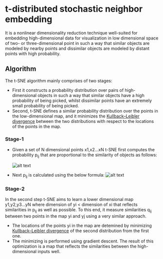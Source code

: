 # t-distributed stochastic neighbor embedding

It is a nonlinear dimensionality reduction technique well-suited for embedding high-dimensional data for visualization in low
dimensional space of two- or three-dimensional point in such a way that similar objects are modeled by nearby points and
dissimilar objects are modeled by distant points with high probability.

## Algorithm
The t-SNE algorithm mainly comprises of two stages:
- First it constructs a probability distribution over pairs of high-dimensional objects in such a way that similar objects have a high
probability of being picked, whilst dissimilar points have an extremely small probability of being picked.
- Second, t-SNE defines a similar probability distribution over the points in the low-dimensional map, and it minimizes the [Kullback–Leibler
divergence](https://en.wikipedia.org/wiki/Kullback%E2%80%93Leibler_divergence) between the two distributions with respect to the locations 
of the points in the map.

### Stage-1 
- Given a set of N dimensional points x1,x2...xN t-SNE first computes the probability p<sub>ij</sub> that are proportional to the similarity of objects as follows:

  ![alt text](https://wikimedia.org/api/rest_v1/media/math/render/svg/2cc3ef3b4d237787cd82e5ef638d96d642a1e43d)
- Next p<sub>ij</sub> is calculated using the below formula:
  ![alt text](https://wikimedia.org/api/rest_v1/media/math/render/svg/a53cc5533bb4b3b8f18231c58df4e4215546a0fc)

### Stage-2
In the second step t-SNE aims to learn a lower dimensional map y1,y2,y3...yN where dimension of yi < dimension of xi that reflects similarities in p<sub>ij</sub> as well as possible. To this end, it measure similarities q<sub>ij</sub> between two points in the map yi and yj using a very similar approach.

- The locations of the points yi in the map are detemined by minimizing [ Kullback–Leibler divergence](https://en.wikipedia.org/wiki/Kullback%E2%80%93Leibler_divergence) of the second distribution from the first one.
- The minimizing is performed using gradient descent. The result of this optimization is a map that reflects the similarities between the high-dimensional inputs well. 
